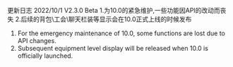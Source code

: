 更新日志
2022/10/1  V2.3.0 Beta
1.为10.0的紧急维护,一些功能因API的改动而丧失
2.后续的背包\工会\聊天栏装等显示会在10.0正式上线的时候发布
1. For the emergency maintenance of 10.0, some functions are lost due to API changes.
2. Subsequent equipment level display will be released when 10.0 is officially launched.
